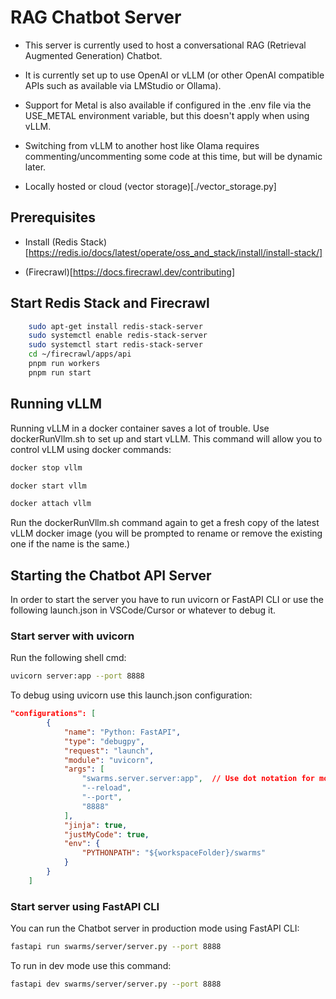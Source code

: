 # RAG Chatbot Server

* This server is currently used to host a conversational RAG (Retrieval Augmented Generation) Chatbot.  

* It is currently set up to use OpenAI or vLLM (or other OpenAI compatible APIs such as available via LMStudio or Ollama).  

* Support for Metal is also available if configured in the .env file via the USE_METAL environment variable, but this doesn't apply when using vLLM.  

* Switching from vLLM to another host like Olama requires commenting/uncommenting some code at this time, but will be dynamic later.  

* Locally hosted or cloud (vector storage)[./vector_storage.py]

## Prerequisites

* Install (Redis Stack)[https://redis.io/docs/latest/operate/oss_and_stack/install/install-stack/]

* (Firecrawl)[https://docs.firecrawl.dev/contributing]

## Start Redis Stack and Firecrawl

```bash
    sudo apt-get install redis-stack-server
    sudo systemctl enable redis-stack-server
    sudo systemctl start redis-stack-server
    cd ~/firecrawl/apps/api
    pnpm run workers
    pnpm run start
```

## Running vLLM

Running vLLM in a docker container saves a lot of trouble.  Use dockerRunVllm.sh to set up and start vLLM.  This command will allow you to control vLLM using docker commands:

```bash
docker stop vllm

docker start vllm

docker attach vllm
```

Run the dockerRunVllm.sh command again to get a fresh copy of the latest vLLM docker image (you will be prompted to rename or remove the existing one if the name is the same.)

## Starting the Chatbot API Server

In order to start the server you have to run uvicorn or FastAPI CLI or use the following launch.json in VSCode/Cursor or whatever to debug it.

### Start server with uvicorn

Run the following shell cmd:

```bash
uvicorn server:app --port 8888
```

To debug using uvicorn use this launch.json configuration:

```json
"configurations": [
        {
            "name": "Python: FastAPI",
            "type": "debugpy",
            "request": "launch",
            "module": "uvicorn",
            "args": [
                "swarms.server.server:app",  // Use dot notation for module path
                "--reload",
                "--port",
                "8888"
            ],
            "jinja": true,
            "justMyCode": true,
            "env": {
                "PYTHONPATH": "${workspaceFolder}/swarms"
            }
        }
    ]

```

### Start server using FastAPI CLI

You can run the Chatbot server in production mode using FastAPI CLI:

```bash
fastapi run swarms/server/server.py --port 8888
```

To run in dev mode use this command:

```bash
fastapi dev swarms/server/server.py --port 8888
```
